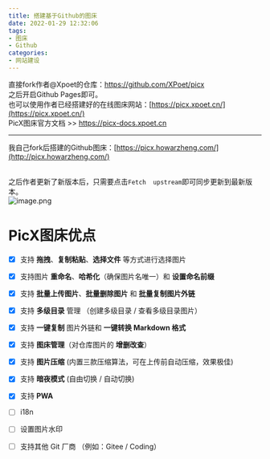 ```yaml
---
title: 搭建基于Github的图床
date: 2022-01-29 12:32:06
tags:
- 图床
- Github
categories:
- 网站建设
---
```


直接fork作者@Xpoet的仓库：https://github.com/XPoet/picx<br />之后开启Github Pages即可。<br />也可以使用作者已经搭建好的在线图床网站：[https://picx.xpoet.cn/](https://picx.xpoet.cn/)<br />PicX图床官方文档 >> https://picx-docs.xpoet.cn

---

我自己fork后搭建的Github图床：[https://picx.howarzheng.com/](http://picx.howarzheng.com/)<br />​

之后作者更新了新版本后，只需要点击`Fetch  upstream`即可同步更新到最新版本。<br />![image.png](https://vip1.loli.io/2022/01/29/LGDYzxcevQ2nISs.png)



# PicX图床优点

- [x] 支持 **拖拽**、**复制粘贴**、**选择文件** 等方式进行选择图片
- [x] 支持图片 **重命名**、**哈希化**（确保图片名唯一）和 **设置命名前缀**
- [x] 支持 **批量上传图片**、**批量删除图片** 和 **批量复制图片外链**
- [x] 支持 **多级目录** 管理 （创建多级目录 / 查看多级目录图片）
- [x] 支持 **一键复制** 图片外链和 **一键转换 Markdown 格式**
- [x] 支持 **图床管理**（对仓库图片的 **增删改查**）
- [x] 支持 **图片压缩** (内置三款压缩算法，可在上传前自动压缩，效果极佳)
- [x] 支持 **暗夜模式** (自由切换 / 自动切换)
- [x] 支持 **PWA**
- [ ] i18n
- [ ] 设置图片水印
- [ ] 支持其他 Git 厂商 （例如：Gitee / Coding）

